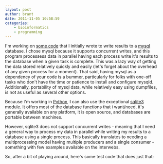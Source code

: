 ```yaml
---
layout: post
author: brant
date: 2011-11-05 10:58:59
categories:
    - bioinformatics
    - programming
---
```


I'm working on [some
code](http://www.github.com/faircloth-lab/demuxipy/) that I initially
wrote to write results to a [mysql](http://www.mysql.com/) database.  I
chose mysql because it supports concurrent writes, and this program
processess data in parallel having each process write it's results to
the database when a given task is complete.  This was a lazy way of
getting the data stored relatively quickly and easily (let's forget
about the overhead of any given process for a moment).  That said,
having mysql as a dependency of your code is a bummer, particularly for
folks with one-off tasks who don't have the time or patience to install
and configure mysqld.  Additionally, portability of mysql data, while
relatively easy using dumpfiles, is not as useful as several other
options.

Because I'm working in [Python](http://www.python.org/), I can also use
the exceptional [sqlite3](http://docs.python.org/library/sqlite3.html)
module.  It offers most of the database functions that i want/need, it's
generally available on any platform, it is open source, and databases
are portable between machines.

However, sqlite3 does not support concurrent writes - meaning that I
need a general way to process my data in parallel while writing my
results to a database using a single process.  This basically translates
to needing a multiprocessing model having multiple producers and a
single consumer - something with few examples available on the
interwebs.

So, after a bit of playing around, here's some test code that does just
that:

<script src="https://gist.github.com/1255715.js"> </script>
